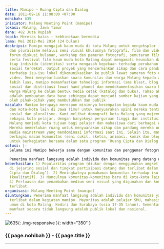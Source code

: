 ```yaml
---
title: Mamipo – Ruang Cipta dan Dialog
date: 2011-09-16 11:08:00 +07:00
nohibah: 635
inisiator: Malang Meeting Point (mamipo)
lokasi: Malang, Jawa Timur
dana: 482 Juta Rupiah
topik: Meretas batas – kebhinekaan bermedia
lama: Mei 2012-Mei 2014 (24 bulan)
deskripsi: Mamipo mengajak kaum muda di kota Malang untuk mengeksplor isu-isu sosial
  dan pluralisme melalui seni visual khususnya fotografi, film dan video. Lewat kegiatan
  forum diskusi bulanan, workshop dan pameran fotografi, pemutaran film dan video
  serta festival film kaum muda kota Malang dapat mengamati keunikan dan keberagaman
  tiap individu (identitas) serta mengasah kepekaan terhadap perubahan di lingkungan
  sosial terdekat. Output proyek yang mencerminkan sikap dan cara pandang komunitas
  terhadap isu-isu lokal dikomunikasikan ke publik lewat pameran foto dan pemutaran
  video. Demi menyebarluaskan suara komunitas dan warga Malang kepada audience yang
  lebih luas, mamipo memanfaatkan tehnologi informasi (sms blast, blog, web, jejaring
  sosial dan distribusi lewat hand phone) dan mendokumentasikan suara komunitas dan
  warga Malang ke dalam bentuk media cetak (katalog dan buku). Tahap akhir proyek
  adalah pembuatan data base sehingga dapat menjadi sumber kajian yang mudah diakses
  oleh pihak-pihak yang membutuhkan dan publik
masalah: Mamipo berupaya merespon minimnya kesempatan kepada kaum muda di kota Malang
  dan kota-kota lain di Jawa Timur untuk menyuarakan opini mereka tentang isu-isu
  sosial dan pluralisme. Kami melihat demografi kota Malang yang majemuk sebagai peluang.  Dikenal
  sebagai kota pelajar, dengan banyaknya perguruan tinggi dan institusi pendidikan,
  Malang menjadi kota tujuan bagi pelajar dan mahasiswa dari berbagai wilayah Indonesia.
  Mereka memerlukan ruang untuk menyuarakan sikap dan pandang mereka untuk mengimbangi
  media mainstream yang mendominasi informasi saat ini. Selain itu, mamipo ingin memfasilitasi
  berbagai macam komunitas (seni cukil, sketsa, animasi, komik dan blogger) di Malang
  untuk berkegiatan bersama dalam satu program ‘Ruang Cipta dan Dialog’.
solusi: |-
  Selama ini Mamipo bekerja sama dengan komunitas dan penggemar fotografi, film dan video. Melalui proyek ini, mamipo berencana memperluas medium seni visual yang digunakan (sketsa, komik, seni cukil, design) dan komunitas yang terlibat (blogger dan musik). Komunitas-komunitas tersebut diundang untuk merespon tema isu-isu sosial terkini (budaya warga dan perubahan kota Malang) dan isu pluralisme (identitas) dengan muatan konten lokal. Respon mereka dalam medium masing-masing disebarluaskan melalui sms blast, blog, web, jejaring sosial dan melalui hand phone. Dengan demikian, program merupakan kesempatan untuk para anggota komunitas yang berbeda saling bertemu dan berdialog sementara karya-karya mereka dipublikasikan guna meningkatkan kesadaran masyarakat atas lingkungan sosial terdekatnya.

  Penerima manfaat langsung adalah individu dan komunitas yang datang dan terlibat dalam kegiatan mamipo. Mayoritas adalah pelajar SMU, mahasiswa dan publik umum di kota Malang, Kediri dan Surabaya (usia 17-35 tahun). Sementara penerima manfaat secara tidak langsung adalah publik lokal dan nasional.
keberhasilan: 1) Popularitas program (diukur dengan menggunakan angket, melihat trafik
  di jejaring sosial dan tingkat partisipasi datang dan terlibat dalam program ‘Ruang
  Cipta dan Dialog’). 2) Meningkatnya pemahaman komunitas terhadap isu-isu pluralisme
  (kualitatif). 3) Munculnya komunitas-komunitas baru di kota-kota lain di Jawa Timur.
  4) Perluasan dan penambahan medium seni visual yang digunakan dan komunitas yang
  terlibat.
organisasi: Malang Meeting Point (mamipo)
diuntungkan: Penerima manfaat langsung adalah individu dan komunitas yang datang dan
  terlibat dalam kegiatan mamipo. Mayoritas adalah pelajar SMU, mahasiswa dan publik
  umum di kota Malang, Kediri dan Surabaya (usia 17-35 tahun). Sementara penerima
  manfaat secara tidak langsung adalah publik lokal dan nasional.
---
```


![635](/static/img/hibahcmb/635.png){: .img-responsive }{: width="350" }

### {{ page.nohibah }} - {{ page.title }}

---
